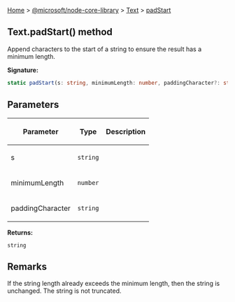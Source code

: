 [Home](./index) &gt; [@microsoft/node-core-library](./node-core-library.md) &gt; [Text](./node-core-library.text.md) &gt; [padStart](./node-core-library.text.padstart.md)

## Text.padStart() method

Append characters to the start of a string to ensure the result has a minimum length.

<b>Signature:</b>

```typescript
static padStart(s: string, minimumLength: number, paddingCharacter?: string): string;
```

## Parameters

|  <p>Parameter</p> | <p>Type</p> | <p>Description</p> |
|  --- | --- | --- |
|  <p>s</p> | <p>`string`</p> |  |
|  <p>minimumLength</p> | <p>`number`</p> |  |
|  <p>paddingCharacter</p> | <p>`string`</p> |  |

<b>Returns:</b>

`string`

## Remarks

If the string length already exceeds the minimum length, then the string is unchanged. The string is not truncated.

